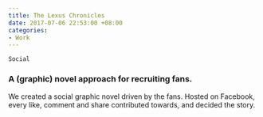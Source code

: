 ```yaml
---
title: The Lexus Chronicles
date: 2017-07-06 22:53:00 +08:00
categories:
- Work
---
```


`Social`

<h3>A (graphic) novel approach for recruiting fans.</h3>

<p>We created a social graphic novel driven by the fans. Hosted on Facebook, every like, comment and share contributed towards, and decided the story.</p>

<div class="whitespace"></div>